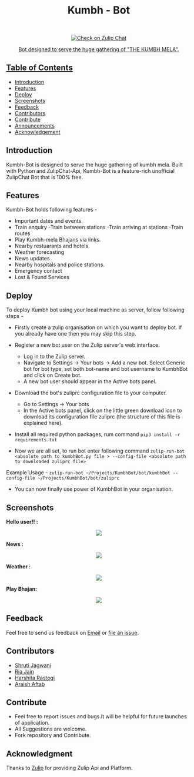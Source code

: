 # <h1 align="center"> Kumbh - Bot </h1> <br>
<p align="center">
  <a href="https://github.com/shruti8019/Kumbh-bot">
    <img alt="Check on Zulip Chat" title="Kumbh-Bot" 
  </a>
</p>
<p align="center">
  Bot designed to serve the huge gathering of "THE KUMBH MELA".
</p>



## Table of Contents

- [Introduction](#introduction)
- [Features](#features)
- [Deploy](#deploy)
- [Screenshots](#screenshots)
- [Feedback](#feedback)
- [Contributors](#contributors)
- [Contribute](#contribute)
- [Announcements](#announcements)
- [Acknowledgement](#acknowledgment)

## Introduction

Kumbh-Bot is designed to serve the huge gathering of kumbh mela. Built with Python and ZulipChat-Api, Kumbh-Bot is a feature-rich unofficial ZulipChat Bot that is 100% free.



## Features

Kumbh-Bot holds following features -

* Important dates and events.
* Train enquiry
    -Train between stations
    -Train arriving at stations
    -Train routes
* Play Kumbh-mela Bhajans via links.
* Nearby restuarants and hotels.
* Weather forecasting
* News updates
* Nearby hospitals and police stations.
* Emergency contact
* Lost & Found Services 

 

## Deploy

To deploy Kumbh bot using your local machine as server, follow following steps -

* Firstly create a zulip organisation on which you want to deploy bot. If you already have one then you may skip this step.
* Register a new bot user on the Zulip server's web interface.
	* Log in to the Zulip server.
	* Navigate to Settings -> Your bots -> Add a new bot. Select Generic bot for bot type, set both bot-name and bot username to KumbhBot and click on Create bot.
	* A new bot user should appear in the Active bots panel.
* Download the bot's zuliprc configuration file to your computer.
	* Go to Settings -> Your bots
	* In the Active bots panel, click on the little green download icon to download its configuration file zuliprc (the structure of this file is explained here).

* Install all required python packages, rum command ```pip3 install -r requirements.txt```
* Now we are all set, to run bot enter following command ```zulip-run-bot <absolute path to kumbhBot.py file > --config-file <absolute path to downloaded zuliprc file>```

Example Usage - ```zulip-run-bot ~/Projects/KumbhBot/bot/kumbhBot --config-file ~/Projects/KumbhBot/bot/zuliprc```
* You can now finally use power of KumbhBot in your organisation.

## Screenshots

<strong> Hello user!! :</strong>
<p align="center">
  <img src = "https://github.com/shruti8019/Kumbh-bot/blob/master/KumbhBot/images/Hello.png">
</p>

<strong> News :</strong>
<p align="center">
  <img src = "https://github.com/shruti8019/Kumbh-bot/blob/master/KumbhBot/images/news.png">
</p>

<strong> Weather :</strong>
<p align="center">
  <img src = "https://github.com/shruti8019/Kumbh-bot/blob/master/KumbhBot/images/weather.png">
</p>

<strong> Play Bhajan:</strong>
<p align="center">
  <img src = "https://github.com/shruti8019/Kumbh-bot/blob/master/KumbhBot/images/bhajan.png">
</p>



## Feedback

Feel free to send us feedback on [Email](mailto:support@kumbh-bot.tech) or [file an issue](https://github.com/shruti8019/Kumbh-bot/issues).

## Contributors

<ul>
  <li> <a href="https://github.com/shruti8019">Shruti Jagwani</a></li>
  <li> <a href="https://github.com/ria567">Ria Jain</a></li>
  <li> <a href="https://github.com/imharshita07">Harshita Rastogi</a></li>
  <li> <a href="https://github.com/araishaftab5">Araish Aftab</a></li>
</ul>

## Contribute

<ul>
  <li>Feel free to report issues and bugs.It will be helpful for future launches of application.</li>
  <li>All Suggestions are welcome.</li>
  <li>Fork repository and Contribute.</li>
</ul>

## Acknowledgment

Thanks to [Zulip](https://zulipchat.com/) for providing Zulip Api and Platform.
